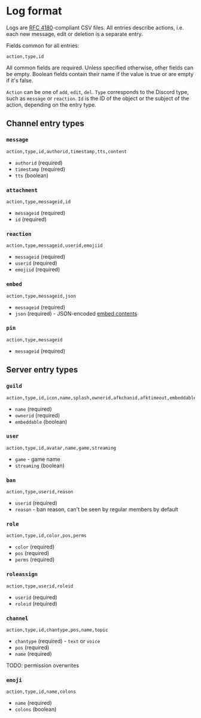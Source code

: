 Log format
==========

Logs are [RFC 4180][]-compliant CSV files. All entries describe actions, i.e.
each new message, edit or deletion is a separate entry.

Fields common for all entries:

    action,type,id

All common fields are required. Unless specified otherwise, other fields can be
empty. Boolean fields contain their name if the value is true or are empty if
it's false.

`Action` can be one of `add`, `edit`, `del`. `Type` corresponds to the Discord
type, such as `message` or `reaction`. `Id` is the ID of the object or the
subject of the action, depending on the entry type.

[RFC 4180]: https://www.ietf.org/rfc/rfc4180.txt

## Channel entry types

### `message`

    action,type,id,authorid,timestamp,tts,content

 - `authorid` (required)
 - `timestamp` (required)
 - `tts` (boolean)

### `attachment`

    action,type,messageid,id

 - `messageid` (required)
 - `id` (required)

### `reaction`

    action,type,messageid,userid,emojiid

 - `messageid` (required)
 - `userid` (required)
 - `emojiid` (required)

### `embed`

    action,type,messageid,json

 - `messageid` (required)
 - `json` (required) - JSON-encoded [embed contents](https://discordapp.com/developers/docs/resources/channel#embed-object)

### `pin`

    action,type,messageid

 - `messageid` (required)

## Server entry types

### `guild`

    action,type,id,icon,name,splash,ownerid,afkchanid,afktimeout,embeddable,embedchanid,mfalevel

 - `name` (required)
 - `ownerid` (required)
 - `embeddable` (boolean)

### `user`

    action,type,id,avatar,name,game,streaming

 - `game` - game name
 - `streaming` (boolean)

### `ban`

    action,type,userid,reason

 - `userid` (required)
 - `reason` - ban reason, can't be seen by regular members by default

### `role`

    action,type,id,color,pos,perms

 - `color` (required)
 - `pos` (required)
 - `perms` (required)

### `roleassign`

    action,type,userid,roleid

 - `userid` (required)
 - `roleid` (required)

### `channel`

    action,type,id,chantype,pos,name,topic

 - `chantype` (required) - `text` or `voice`
 - `pos` (required)
 - `name` (required)

TODO: permission overwrites

### `emoji`

    action,type,id,name,colons

 - `name` (required)
 - `colons` (boolean)

